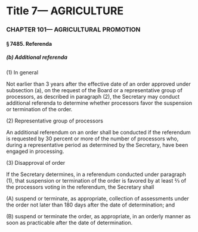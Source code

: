 
# Title 7— AGRICULTURE
### CHAPTER 101— AGRICULTURAL PROMOTION
#### § 7485. Referenda
##### (b) Additional referenda

(1) In general

Not earlier than 3 years after the effective date of an order approved under subsection (a), on the request of the Board or a representative group of processors, as described in paragraph (2), the Secretary may conduct additional referenda to determine whether processors favor the suspension or termination of the order.

(2) Representative group of processors

An additional referendum on an order shall be conducted if the referendum is requested by 30 percent or more of the number of processors who, during a representative period as determined by the Secretary, have been engaged in processing.

(3) Disapproval of order

If the Secretary determines, in a referendum conducted under paragraph (1), that suspension or termination of the order is favored by at least ⅔ of the processors voting in the referendum, the Secretary shall

(A) suspend or terminate, as appropriate, collection of assessments under the order not later than 180 days after the date of determination; and

(B) suspend or terminate the order, as appropriate, in an orderly manner as soon as practicable after the date of determination.
